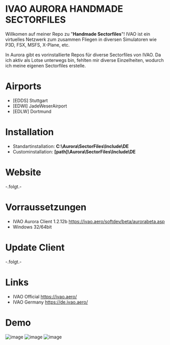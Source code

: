 # IVAO AURORA HANDMADE SECTORFILES
Willkomen auf meiner Repo zu "**Handmade Sectorfiles**"! IVAO ist ein virtuelles Netzwerk zum zusammen Fliegen in diversen
Simulatoren wie P3D, FSX, MSFS, X-Plane, etc.

In Aurora gibt es vorinstallierte Repos für diverse Sectorfiles von IVAO. Da ich aktiv als Lotse unterwegs bin, fehlten mir 
diverse Einzelheiten, wodurch ich meine eigenen Sectorfiles erstelle.

# Airports
* [EDDS] Stuttgart
* [EDWI] JadeWeserAirport
* [EDLW] Dortmund

# Installation
* Standartinstallation: **C:\Aurora\SectorFiles\Include\DE**
* Custominstallation: **[path]\Aurora\SectorFiles\Include\DE**

# Website
-.folgt.-

# Vorraussetzungen
* IVAO Aurora Client 1.2.12b https://ivao.aero/softdev/beta/aurorabeta.asp
* Windows 32/64bit

# Update Client
-.folgt.-

# Links
* IVAO Official https://ivao.aero/
* IVAO Germany https://de.ivao.aero/

# Demo

![image](https://user-images.githubusercontent.com/55348226/115954535-e7ebdc80-a4f1-11eb-8802-cd223977d8ff.png)
![image](https://user-images.githubusercontent.com/55348226/115954546-f76b2580-a4f1-11eb-956b-8b2d94fc922a.png)
![image](https://user-images.githubusercontent.com/55348226/115954561-08b43200-a4f2-11eb-93bb-7874f69b4ef5.png)

